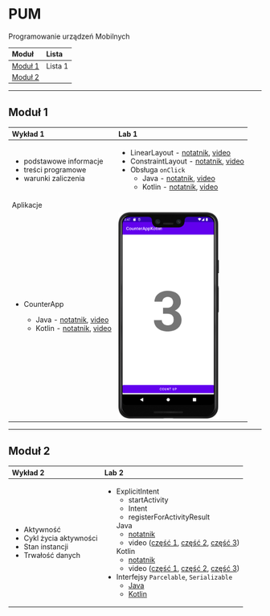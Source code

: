 # PUM
 Programowanie urządzeń Mobilnych
 
|Moduł|Lista|
|:-------|:--------|
|[Moduł 1](#moduł-1)| Lista 1 |
|[Moduł 2](#moduł-2)|  |

---

## Moduł 1
|Wykład 1|Lab 1|
|:-------|:-------|
|<ul><li> podstawowe informacje </li><li> treści programowe </li><li> warunki zaliczenia </li></ul>| <ul><li> LinearLayout - [notatnik](https://github.com/RafLew84/PUM/blob/main/2022-2023/Lab/Lab1/1.1%20-%20Interfejs%20-%20LinearLayout.ipynb), [video](https://uniwroc.sharepoint.com/:v:/s/PUMpriv/Ebicr3eNd21HqRb6rJh1INcBqVWZDmkUAvdZK0l5OCqmxg?e=oMjfEG) </li><li> ConstraintLayout - [notatnik](https://github.com/RafLew84/PUM/blob/main/2022-2023/Lab/Lab1/1.2%20-%20Interfejs%20-%20ConstraintLayout.ipynb), [video](https://uniwroc.sharepoint.com/:v:/s/PUMpriv/EWzixce6YtNOg3d_uC4hCikBmhoQL4_XI8g8waSI10HYHg?e=O489Y8) </li><li> Obsługa `onClick` <ul><li>Java - [notatnik](https://github.com/RafLew84/PUM/blob/main/2022-2023/Lab/Lab1/1.4.1%20-%20Java%20-%20Obs%C5%82uga%20OnClick.ipynb), [video](https://uniwroc.sharepoint.com/:v:/s/PUMpriv/Eci9jNj6JNRMpZGtMalawZoBSVFMiqnxfxhs6DKWnm_E3w?e=SgRTdO)</li><li>Kotlin - [notatnik](https://github.com/RafLew84/PUM/blob/main/2022-2023/Lab/Lab1/1.4.2%20-%20Kotlin%20-%20Obs%C5%82uga%20OnClick.ipynb), [video](https://uniwroc.sharepoint.com/:v:/s/PUMpriv/EQB1joMBZg9GtEjVRcRnmG0BbuNKVX8DrJHltzP4MhLCzw?e=cckSxc)</li></ul></li></ul>|
|Aplikacje|  |
|<ul><li>CounterApp</li><ul><li>Java - [notatnik](https://github.com/RafLew84/PUM/blob/main/2022-2023/Lab/Lab1/1.3.1%20-%20Java%20-%20CounterApp.ipynb), [video](https://uniwroc.sharepoint.com/:v:/s/PUMpriv/EdicfF8zhUVBszJtJ03qCiUBM_wfVFnfxIrNPRja-cdZYA?e=Kwslvx)</li><li>Kotlin - [notatnik](https://github.com/RafLew84/PUM/blob/main/2022-2023/Lab/Lab1/1.3.2%20-%20Kotlin%20-%20CounterApp.ipynb), [video](https://uniwroc.sharepoint.com/:v:/s/PUMpriv/EWqCuWelp2NKq8apF7vDTacBATZzFUsBKF5FJp8P-p8HdA?e=AeMjsF)</li></ul></ul>| <img src="https://github.com/RafLew84/PUM/blob/main/2022-2023/Lab/Lab1/images/counterapp.png" width="200" />|

---

## Moduł 2
|Wykład 2|Lab 2|
|:-------|:-------|
|<ul><li> Aktywność </li><li> Cykl życia aktywności </li><li> Stan instancji </li><li> Trwałość danych </li></ul>| <ul><li>ExplicitIntent <ul><li> startActivity </li><li> Intent </li><li> registerForActivityResult </li></ul> Java <ul><li> [notatnik](https://github.com/RafLew84/PUM/blob/main/2022-2023/Lab/Lab2/2.1.1%20-%20Java%20-%20Mechanizm%20Intent%C3%B3w%20-%20Jawne.ipynb) </li><li> video ([część 1](https://uniwroc.sharepoint.com/:v:/s/PUMpriv/EbCHj3tACJRAkp8oqcfej4kBak0Qaa-KjDO7RK0AUdpamw?e=u5NKjo), [część 2](https://uniwroc.sharepoint.com/:v:/s/PUMpriv/EXzJ1UJmTsZNsoK5Vhet_B4BeWJerIyqjgjKfO2MSYxcwQ?e=zAqr4e), [część 3](https://uniwroc.sharepoint.com/:v:/s/PUMpriv/EXJWSCd-EDVAvexAOy-ae8wBWmw8p9X6VEftNlNpQdpe3g?e=8ghRIa))</li></ul> Kotlin <ul><li> [notatnik](https://github.com/RafLew84/PUM/blob/main/2022-2023/Lab/Lab2/2.1.2%20-%20Kotlin%20-%20Mechanizm%20Intent%C3%B3w%20-%20Jawne.ipynb) </li><li> video ([część 1](https://uniwroc.sharepoint.com/:v:/s/PUMpriv/EaKjI55u2L1Kui1RVV9JD24BqAFQjrHpaOWUr2v3OpTqSw?e=JZ42fK), [część 2](https://uniwroc.sharepoint.com/:v:/s/PUMpriv/ERA8rsdsE29BrLA2Zimmq58BVS_XVD8zhPVLozFodkxCuA?e=hu0mDz), [część 3](https://uniwroc.sharepoint.com/:v:/s/PUMpriv/ETFg346fJDtBhRmdw8eGRwoBzqmQ4oSwn7OHv1GAGQilLw?e=0PjBEy))</li></ul></li><li>Interfejsy `Parcelable`, `Serializable`<ul><li>[Java](https://github.com/RafLew84/PUM/blob/main/2022-2023/Lab/Lab2/2.2.1%20-%20Java%20-%20Interfejs%20Parcelable.ipynb)</li><li>[Kotlin](https://github.com/RafLew84/PUM/blob/main/2022-2023/Lab/Lab2/2.2.2%20-%20Kotlin%20-%20Interfejs%20Parcelable.ipynb)</li></ul></li></ul>|
